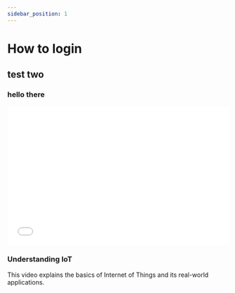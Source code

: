 ```yaml
---
sidebar_position: 1
---
```

# How to login

## test two 

### hello there 

<div className="videoText">
  <div className="video">
    <iframe
      width="100%"
      height="315"
      src="/videos/E_Learn.mp4"
      title="IoT Explained"
      frameBorder="0"
      allow="autoplay; encrypted-media; fullscreen; picture-in-picture"
      allowFullScreen
    ></iframe>
  </div>
  <div className="text">
    <h3>Understanding IoT</h3>
    <p>This video explains the basics of Internet of Things and its real-world applications.</p>
  </div>
</div>

